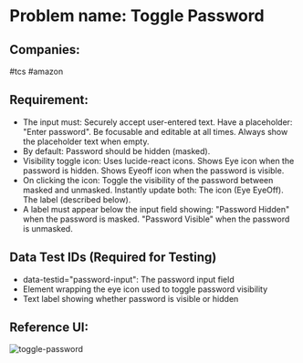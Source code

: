 # Problem name: Toggle Password

## Companies:

#tcs #amazon

## Requirement:

- The input must:
  Securely accept user-entered text. Have a placeholder: "Enter password". Be focusable and editable at all times. Always show the placeholder text when empty.
- By default:
  Password should be hidden (masked).
- Visibility toggle icon:
  Uses lucide-react icons. Shows Eye icon when the password is hidden. Shows Eyeoff icon when the password is visible.
- On clicking the icon:
  Toggle the visibility of the password between masked and unmasked. Instantly update both: The icon (Eye EyeOff). The label (described below).
- A label must appear below the input field showing:
  "Password Hidden" when the password is masked.
  "Password Visible" when the password is unmasked.

## Data Test IDs (Required for Testing)

- data-testid="password-input": The password input field
- Element wrapping the eye icon used to toggle password visibility
- Text label showing whether password is visible or hidden

## Reference UI:

![toggle-password](https://do6gp1uxl3luu.cloudfront.net/question-gif/togglePassword.gif)
